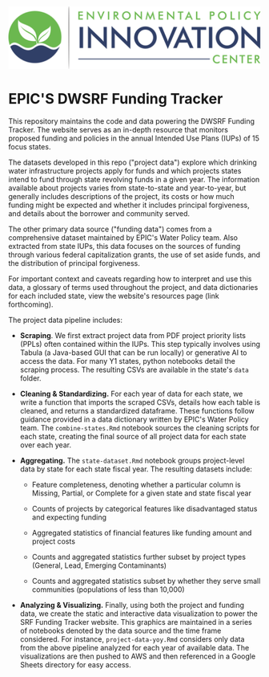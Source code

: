 ![](www/epic-logo-transparent.png)

# EPIC'S DWSRF Funding Tracker


This repository maintains the code and data powering the DWSRF Funding Tracker. The website serves as an in-depth resource that monitors proposed funding and policies in the annual Intended Use Plans (IUPs) of 15 focus states.

The datasets developed in this repo ("project data") explore which drinking water infrastructure projects apply for funds and which projects states intend to fund through state revolving funds in a given year. The information available about projects varies from state-to-state and year-to-year, but generally includes descriptions of the project, its costs or how much funding might be expected and whether it includes principal forgiveness, and details about the borrower and community served.

The other primary data source ("funding data") comes from a comprehensive dataset maintained by EPIC's Water Policy team. Also extracted from state IUPs, this data focuses on the sources of funding through various federal capitalization grants, the use of set aside funds, and the distribution of principal forgiveness.

For important context and caveats regarding how to interpret and use this data, a glossary of terms used throughout the project, and data dictionaries for each included state, view the website's resources page (link forthcoming).

The project data pipeline includes:

-   **Scraping**. We first extract project data from PDF project priority lists (PPLs) often contained within the IUPs. This step typically involves using Tabula (a Java-based GUI that can be run locally) or generative AI to access the data. For many Y1 states, python notebooks detail the scraping process. The resulting CSVs are available in the state's `data` folder.

-   **Cleaning & Standardizing.** For each year of data for each state, we write a function that imports the scraped CSVs, details how each table is cleaned, and returns a standardized dataframe. These functions follow guidance provided in a data dictionary written by EPIC's Water Policy team. The `combine-states.Rmd` notebook sources the cleaning scripts for each state, creating the final source of all project data for each state over each year.

-   **Aggregating.** The `state-dataset.Rmd` notebook groups project-level data by state for each state fiscal year. The resulting datasets include:

    -   Feature completeness, denoting whether a particular column is Missing, Partial, or Complete for a given state and state fiscal year

    -   Counts of projects by categorical features like disadvantaged status and expecting funding

    -   Aggregated statistics of financial features like funding amount and project costs

    -   Counts and aggregated statistics further subset by project types (General, Lead, Emerging Contaminants)

    -   Counts and aggregated statistics subset by whether they serve small communities (populations of less than 10,000)

-   **Analyzing & Visualizing.** Finally, using both the project and funding data, we create the static and interactive data visualization to power the SRF Funding Tracker website. This graphics are maintained in a series of notebooks denoted by the data source and the time frame considered. For instance, `project-data-yoy.Rmd` considers only data from the above pipeline analyzed for each year of available data. The visualizations are then pushed to AWS and then referenced in a Google Sheets directory for easy access.
